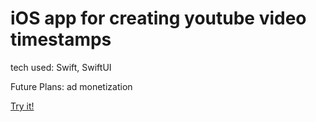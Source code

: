# iOS app for creating youtube video timestamps

tech used: Swift, SwiftUI

Future Plans: ad monetization

[Try it!](https://appetize.io/app/guzyrbpoppczhwnm4vwehgvthu?device=iphone15promax&osVersion=17.2&scale=75)
